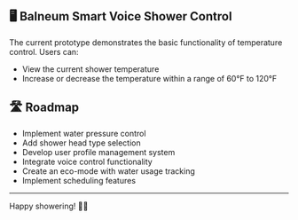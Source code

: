 ## 🖥️ Balneum Smart Voice Shower Control

The current prototype demonstrates the basic functionality of temperature control. Users can:

- View the current shower temperature
- Increase or decrease the temperature within a range of 60°F to 120°F

## 🛣️ Roadmap

- Implement water pressure control
- Add shower head type selection
- Develop user profile management system
- Integrate voice control functionality
- Create an eco-mode with water usage tracking
- Implement scheduling features

---

Happy showering! 🚿✨
